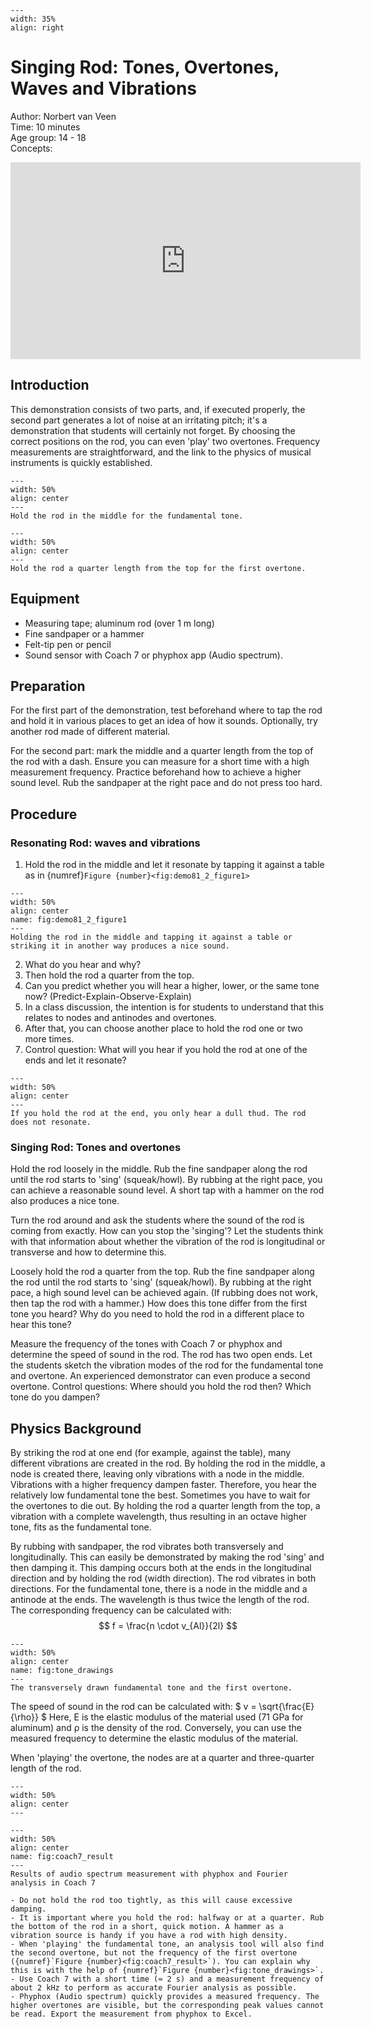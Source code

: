 ```{figure} ../../figures/busy.png
---
width: 35%
align: right
```

# Singing Rod: Tones, Overtones, Waves and Vibrations 


Author: Norbert van Veen\
Time:	 10 minutes\
Age group:	14 - 18\
Concepts:	

<iframe width="560" height="315" src="https://www.youtube.com/embed/ni2hIB_J7vQ?si=P3MzNVL-vzd1Y5q5" title="YouTube video player" frameborder="0" allow="accelerometer; autoplay; clipboard-write; encrypted-media; gyroscope; picture-in-picture; web-share" referrerpolicy="strict-origin-when-cross-origin" allowfullscreen></iframe>

## Introduction
This demonstration consists of two parts, and, if executed properly, the second part generates a lot of noise at an irritating pitch; it's a demonstration that students will certainly not forget. By choosing the correct positions on the rod, you can even 'play' two overtones. Frequency measurements are straightforward, and the link to the physics of musical instruments is quickly established.

```{figure} demo81_1_figure1.jpg
---
width: 50%
align: center 
---
Hold the rod in the middle for the fundamental tone.
```


```{figure} demo81_1_figure2.png
---
width: 50%
align: center 
---
Hold the rod a quarter length from the top for the first overtone.
```

## Equipment
- Measuring tape; aluminum rod (over 1 m long)
- Fine sandpaper or a hammer
- Felt-tip pen or pencil
- Sound sensor with Coach 7 or phyphox app (Audio spectrum).

## Preparation
For the first part of the demonstration, test beforehand where to tap the rod and hold it in various places to get an idea of how it sounds. Optionally, try another rod made of different material.

For the second part: mark the middle and a quarter length from the top of the rod with a dash. Ensure you can measure for a short time with a high measurement frequency. Practice beforehand how to achieve a higher sound level. Rub the sandpaper at the right pace and do not press too hard.

## Procedure
### Resonating Rod: waves and vibrations
1. Hold the rod in the middle and let it resonate by tapping it against a table as in {numref}`Figure {number}<fig:demo81_2_figure1>`

```{figure} demo81_2_figure1.JPG
---
width: 50%
align: center 
name: fig:demo81_2_figure1
---
Holding the rod in the middle and tapping it against a table or striking it in another way produces a nice sound.
```


2. What do you hear and why?
3. Then hold the rod a quarter from the top.
4. Can you predict whether you will hear a higher, lower, or the same tone now? (Predict-Explain-Observe-Explain)
5. In a class discussion, the intention is for students to understand that this relates to nodes and antinodes and overtones.
6. After that, you can choose another place to hold the rod one or two more times.
7. Control question: What will you hear if you hold the rod at one of the ends and let it resonate? 
```{figure} demo81_2_figure2.JPG
---
width: 50%
align: center 
---
If you hold the rod at the end, you only hear a dull thud. The rod does not resonate.
```

### Singing Rod: Tones and overtones
Hold the rod loosely in the middle. Rub the fine sandpaper along the rod until the rod starts to 'sing' (squeak/howl). By rubbing at the right pace, you can achieve a reasonable sound level. A short tap with a hammer on the rod also produces a nice tone.

Turn the rod around and ask the students where the sound of the rod is coming from exactly.
How can you stop the 'singing'? Let the students think with that information about whether the vibration of the rod is longitudinal or transverse and how to determine this.

Loosely hold the rod a quarter from the top. Rub the fine sandpaper along the rod until the rod starts to 'sing' (squeak/howl). By rubbing at the right pace, a high sound level can be achieved again. (If rubbing does not work, then tap the rod with a hammer.)
How does this tone differ from the first tone you heard?
Why do you need to hold the rod in a different place to hear this tone?

Measure the frequency of the tones with Coach 7 or phyphox and determine the speed of sound in the rod. The rod has two open ends.
Let the students sketch the vibration modes of the rod for the fundamental tone and overtone.
An experienced demonstrator can even produce a second overtone. Control questions: Where should you hold the rod then? Which tone do you dampen?

## Physics Background
By striking the rod at one end (for example, against the table), many different vibrations are created in the rod. By holding the rod in the middle, a node is created there, leaving only vibrations with a node in the middle. Vibrations with a higher frequency dampen faster. Therefore, you hear the relatively low fundamental tone the best. Sometimes you have to wait for the overtones to die out.
By holding the rod a quarter length from the top, a vibration with a complete wavelength, thus resulting in an octave higher tone, fits as the fundamental tone.

By rubbing with sandpaper, the rod vibrates both transversely and longitudinally. This can easily be demonstrated by making the rod 'sing' and then damping it. This damping occurs both at the ends in the longitudinal direction and by holding the rod (width direction). The rod vibrates in both directions.
For the fundamental tone, there is a node in the middle and a antinode at the ends. The wavelength is thus twice the length of the rod. The corresponding frequency can be calculated with:
$$
f = \frac{n \cdot v_{Al}}{2l}
$$

```{figure} demo81_1_figure3.JPG
---
width: 50%
align: center 
name: fig:tone_drawings
---
The transversely drawn fundamental tone and the first overtone.
```

The speed of sound in the rod can be calculated with: $ v = \sqrt{\frac{E}{\rho}} $
Here, E is the elastic modulus of the material used (71 GPa for aluminum) and ρ is the density of the rod. Conversely, you can use the measured frequency to determine the elastic modulus of the material.

When 'playing' the overtone, the nodes are at a quarter and three-quarter length of the rod.

```{figure} demo81_1_figure4a.jpg
---
width: 50%
align: center 
---
```

```{figure} demo81_1_figure4b.png
---
width: 50%
align: center 
name: fig:coach7_result
---
Results of audio spectrum measurement with phyphox and Fourier analysis in Coach 7 
```


```{tip}
- Do not hold the rod too tightly, as this will cause excessive damping.
- It is important where you hold the rod: halfway or at a quarter. Rub the bottom of the rod in a short, quick motion. A hammer as a vibration source is handy if you have a rod with high density. 
- When 'playing' the fundamental tone, an analysis tool will also find the second overtone, but not the frequency of the first overtone ({numref}`Figure {number}<fig:coach7_result>`). You can explain why this is with the help of {numref}`Figure {number}<fig:tone_drawings>`.
- Use Coach 7 with a short time (≈ 2 s) and a measurement frequency of about 2 kHz to perform as accurate Fourier analysis as possible.
- Phyphox (Audio spectrum) quickly provides a measured frequency. The higher overtones are visible, but the corresponding peak values cannot be read. Export the measurement from phyphox to Excel.

